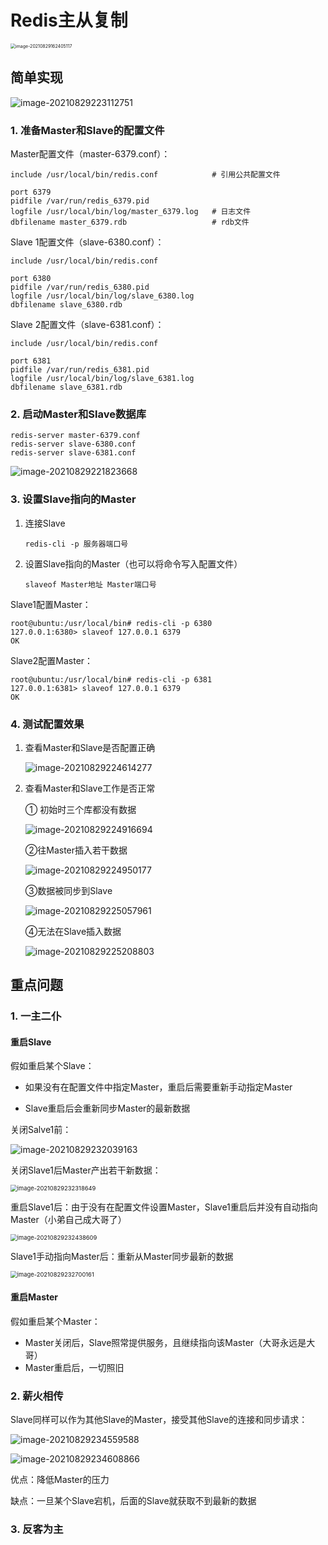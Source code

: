 # Redis主从复制



<img src="markdown/Redis主从复制.assets/image-20210829162405117.png" alt="image-20210829162405117" style="zoom:50%;" />



## 简单实现

![image-20210829223112751](markdown/Redis主从复制.assets/image-20210829223112751.png)

### 1. 准备Master和Slave的配置文件

Master配置文件（master-6379.conf）：

```
include /usr/local/bin/redis.conf            # 引用公共配置文件

port 6379
pidfile /var/run/redis_6379.pid
logfile /usr/local/bin/log/master_6379.log   # 日志文件
dbfilename master_6379.rdb                   # rdb文件
```



Slave 1配置文件（slave-6380.conf）：

```
include /usr/local/bin/redis.conf

port 6380
pidfile /var/run/redis_6380.pid
logfile /usr/local/bin/log/slave_6380.log
dbfilename slave_6380.rdb
```



Slave 2配置文件（slave-6381.conf）：

```
include /usr/local/bin/redis.conf

port 6381
pidfile /var/run/redis_6381.pid
logfile /usr/local/bin/log/slave_6381.log
dbfilename slave_6381.rdb
```



### 2. 启动Master和Slave数据库

```
redis-server master-6379.conf
redis-server slave-6380.conf
redis-server slave-6381.conf
```

![image-20210829221823668](markdown/Redis主从复制.assets/image-20210829221823668.png)



### 3. 设置Slave指向的Master

1.  连接Slave

    ```
    redis-cli -p 服务器端口号
    ```

2.  设置Slave指向的Master（也可以将命令写入配置文件）

    ```
    slaveof Master地址 Master端口号 
    ```
    
    

Slave1配置Master：

```
root@ubuntu:/usr/local/bin# redis-cli -p 6380
127.0.0.1:6380> slaveof 127.0.0.1 6379
OK
```

Slave2配置Master：

```
root@ubuntu:/usr/local/bin# redis-cli -p 6381
127.0.0.1:6381> slaveof 127.0.0.1 6379
OK
```



### 4. 测试配置效果

1.  查看Master和Slave是否配置正确

    ![image-20210829224614277](markdown/Redis主从复制.assets/image-20210829224614277.png)

2.  查看Master和Slave工作是否正常

    ① 初始时三个库都没有数据

    ![image-20210829224916694](markdown/Redis主从复制.assets/image-20210829224916694.png)

    ②往Master插入若干数据

    ![image-20210829224950177](markdown/Redis主从复制.assets/image-20210829224950177.png)

    ③数据被同步到Slave

    ![image-20210829225057961](markdown/Redis主从复制.assets/image-20210829225057961.png)

    ④无法在Slave插入数据

    ![image-20210829225208803](markdown/Redis主从复制.assets/image-20210829225208803.png)

## 重点问题

### 1. 一主二仆

#### 重启Slave

假如重启某个Slave：

-   如果没有在配置文件中指定Master，重启后需要重新手动指定Master

-   Slave重启后会重新同步Master的最新数据

关闭Salve1前：

![image-20210829232039163](markdown/Redis主从复制.assets/image-20210829232039163.png)

关闭Slave1后Master产出若干新数据：

<img src="markdown/Redis主从复制.assets/image-20210829232318649.png" alt="image-20210829232318649" style="zoom:67%;" />

重启Slave1后：由于没有在配置文件设置Master，Slave1重启后并没有自动指向Master（小弟自己成大哥了）

<img src="markdown/Redis主从复制.assets/image-20210829232438609.png" alt="image-20210829232438609" style="zoom:67%;" />

Slave1手动指向Master后：重新从Master同步最新的数据

<img src="markdown/Redis主从复制.assets/image-20210829232700161.png" alt="image-20210829232700161" style="zoom:67%;" />

#### 重启Master

假如重启某个Master：

-   Master关闭后，Slave照常提供服务，且继续指向该Master（大哥永远是大哥）
-   Master重启后，一切照旧

### 2. 薪火相传

Slave同样可以作为其他Slave的Master，接受其他Slave的连接和同步请求：

![image-20210829234559588](markdown/Redis主从复制.assets/image-20210829234559588.png)

![image-20210829234608866](markdown/Redis主从复制.assets/image-20210829234608866.png)

优点：降低Master的压力

缺点：一旦某个Slave宕机，后面的Slave就获取不到最新的数据

### 3. 反客为主
